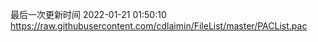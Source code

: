 最后一次更新时间 2022-01-21 01:50:10
https://raw.githubusercontent.com/cdlaimin/FileList/master/PACList.pac

